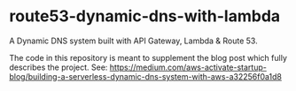 # route53-dynamic-dns-with-lambda
A Dynamic DNS system built with API Gateway, Lambda &amp; Route 53. 

The code in this repository is meant to supplement the blog post which fully describes the project. 
See: https://medium.com/aws-activate-startup-blog/building-a-serverless-dynamic-dns-system-with-aws-a32256f0a1d8